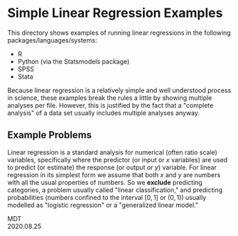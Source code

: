 # Simple Linear Regression Examples
This directory shows examples of running linear regressions in the following packages/languages/systems:
+ R
+ Python (via the Statsmodels package)
+ SPSS
+ Stata

Because linear regression is a relatively simple and well understood process in science, these examples break the rules a little by showing multiple analyses per file. However, this is justified by the fact that a "complete analysis" of a data set usually includes multiple analyses anyway.

## Example Problems
Linear regression is a standard analysis for numerical (often ratio scale) variables, specifically where the predictor (or input or $x$ variables) are used to predict (or estimate) the response (or output or $y$) variable. For linear regression in its simplest form we assume that both $x$ and $y$ are numbers with all the usual properties of numbers. So we **exclude** predicting categories, a problem usually called "linear classification," and predicting probabilities (numbers confined to the interval $[0,1]$ or $(0,1)$) usually modelled as "logistic regression" or a "generalized linear model."

MDT<br>
2020.08.25

